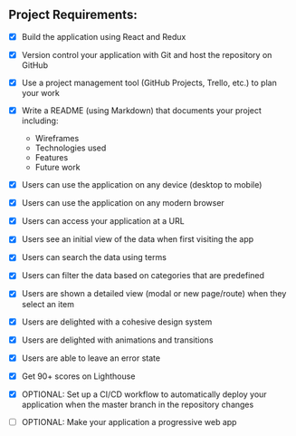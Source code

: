 ## Project Requirements:

- [x] Build the application using React and Redux

- [x] Version control your application with Git and host the repository on GitHub

- [x] Use a project management tool (GitHub Projects, Trello, etc.) to plan your work

- [x] Write a README (using Markdown) that documents your project including:

  - Wireframes
  - Technologies used
  - Features
  - Future work

- [x] Users can use the application on any device (desktop to mobile)

- [x] Users can use the application on any modern browser

- [x] Users can access your application at a URL

- [x] Users see an initial view of the data when first visiting the app

- [x] Users can search the data using terms

- [x] Users can filter the data based on categories that are predefined

- [x] Users are shown a detailed view (modal or new page/route) when they select an item

- [x] Users are delighted with a cohesive design system

- [x] Users are delighted with animations and transitions

- [x] Users are able to leave an error state

- [x] Get 90+ scores on Lighthouse

- [x] OPTIONAL: Set up a CI/CD workflow to automatically deploy your application when the master branch in the repository changes

- [ ] OPTIONAL: Make your application a progressive web app
